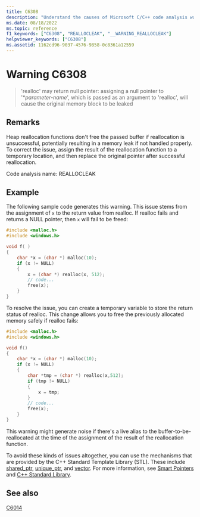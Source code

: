 ```yaml
---
title: C6308
description: "Understand the causes of Microsoft C/C++ code analysis warning C6308, and learn how to fix them."
ms.date: 08/18/2022
ms.topic: reference
f1_keywords: ["C6308", "REALLOCLEAK", "__WARNING_REALLOCLEAK"]
helpviewer_keywords: ["C6308"]
ms.assetid: 1162cd96-9037-4576-9858-0c8361a12559
---
```

# Warning C6308

> 'realloc' may return null pointer: assigning a null pointer to '\**parameter-name*', which is passed as an argument to 'realloc', will cause the original memory block to be leaked

## Remarks

Heap reallocation functions don't free the passed buffer if reallocation is unsuccessful, potentially resulting in a memory leak if not handled properly. To correct the issue, assign the result of the reallocation function to a temporary location, and then replace the original pointer after successful reallocation.

Code analysis name: REALLOCLEAK

## Example

The following sample code generates this warning. This issue stems from the assignment of `x` to the return value from realloc. If realloc fails and returns a NULL pointer, then `x` will fail to be freed:

```cpp
#include <malloc.h>
#include <windows.h>

void f( )
{
    char *x = (char *) malloc(10);
    if (x != NULL)
    {
        x = (char *) realloc(x, 512);
        // code...
        free(x);
    }
}
```

To resolve the issue, you can create a temporary variable to store the return status of realloc. This change allows you to free the previously allocated memory safely if realloc fails:

```cpp
#include <malloc.h>
#include <windows.h>

void f()
{
    char *x = (char *) malloc(10);
    if (x != NULL)
    {
        char *tmp = (char *) realloc(x,512);
        if (tmp != NULL)
        {
            x = tmp;
        }
        // code...
        free(x);
    }
}
```

This warning might generate noise if there's a live alias to the buffer-to-be-reallocated at the time of the assignment of the result of the reallocation function.

To avoid these kinds of issues altogether, you can use the mechanisms that are provided by the C++ Standard Template Library (STL). These include [shared_ptr](../standard-library/shared-ptr-class.md), [unique_ptr](../standard-library/unique-ptr-class.md), and [vector](../standard-library/vector.md). For more information, see [Smart Pointers](../cpp/smart-pointers-modern-cpp.md) and [C++ Standard Library](../standard-library/cpp-standard-library-reference.md).

## See also

[C6014](../code-quality/c6014.md)
